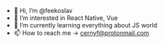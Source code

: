 - 👋 Hi, I’m @feekoslav
- 👀 I’m interested in React Native, Vue
- 🌱 I’m currently learning everything about JS world
- 📫 How to reach me -> cernyf@protonmail.com

<!---
feekoslav/feekoslav is a ✨ special ✨ repository because its `README.md` (this file) appears on your GitHub profile.
You can click the Preview link to take a look at your changes.
--->
